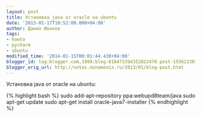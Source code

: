 ```yaml
---
layout: post
title: Установка java от oracle на ubuntu
date: '2013-01-17T10:52:00.000+04:00'
author: Данил Иванов
tags:
- howto
- pycharm
- ubuntu
modified_time: '2014-01-15T00:01:44.430+04:00'
blogger_id: tag:blogger.com,1999:blog-818473394352822470.post-1556223678851550732
blogger_orig_url: http://notes.nonamenix.ru/2013/01/blog-post.html
---
```


Установка java от oracle на ubuntu: 

{% highlight bash %}
sudo add-apt-repository ppa:webupd8team/java
sudo apt-get update
sudo apt-get install oracle-java7-installer
{% endhighlight %}